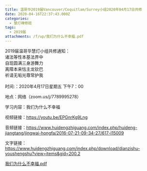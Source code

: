 ```yaml
---
title: 温哥华2019届Vancouver/Coquitlam/Surrey小组2020年04月17日共修
date: 2020-04-16T22:37:43.000Z
categories:
  - 慧灯禅修班
tags:
  - 2019届
attachments: /f/up/我们为什么不幸福.pdf
---
```

2019届温哥华慧灯小组共修通知：\
诸法等性本基法界中\
自现圆满三身游舞力\
离障本来怙主龙钦巴\
祈请无垢光尊常护我\
\
时间:：2020年4月17日星期五 下午7：00

地点：网络（zoom.us/j/7789995278）

学习内容：我们为什么不幸福

视频链接：https://youtu.be/EPGnrKg9Lng

音频链接：https://www.huidengzhiguang.com/index.php/huideng-jiangtang/jingwai-hongfa/2016-07-21-09-34-27/617-l15009

文字链接：https://www.huidengzhiguang.com/index.php/download/dianzishu-youshengshu?view=items&gid=200.2

[我们为什么不幸福.pdf](https://s3.ca-central-1.wasabisys.com/hddata/f.huidengchanxiu.net/hdv/f/up/我们为什么不幸福.pdf)
